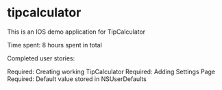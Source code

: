 tipcalculator
=============
This is an IOS demo application for TipCalculator

Time spent: 8 hours spent in total

Completed user stories:

 Required: Creating working TipCalculator
 Required: Adding Settings Page
 Required: Default value stored in NSUserDefaults
